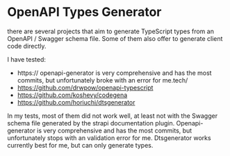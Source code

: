 # OpenAPI Types Generator

there are several projects that aim to generate TypeScript types from an OpenAPI / Swagger schema file. Some of them also offer to generate client code directly.

I have tested:

* https:// openapi-generator is very comprehensive and has the most commits, but unfortunately broke with an error for me.tech/
* https://github.com/drwpow/openapi-typescript
* https://github.com/koshevy/codegena
* https://github.com/horiuchi/dtsgenerator

In my tests, most of them did not work well, at least not with the Swagger schema file generated by the strapi documentation plugin. Openapi-generator is very comprehensive and has the most commits, but unfortunately stops with an validation error for me. Dtsgenerator works currently best for me, but can only generate types.
